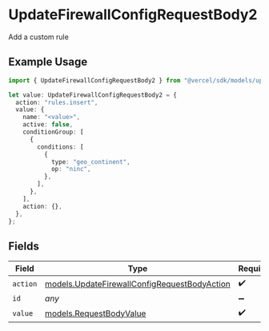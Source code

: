 # UpdateFirewallConfigRequestBody2

Add a custom rule

## Example Usage

```typescript
import { UpdateFirewallConfigRequestBody2 } from "@vercel/sdk/models/updatefirewallconfigop.js";

let value: UpdateFirewallConfigRequestBody2 = {
  action: "rules.insert",
  value: {
    name: "<value>",
    active: false,
    conditionGroup: [
      {
        conditions: [
          {
            type: "geo_continent",
            op: "ninc",
          },
        ],
      },
    ],
    action: {},
  },
};
```

## Fields

| Field                                                                                              | Type                                                                                               | Required                                                                                           | Description                                                                                        |
| -------------------------------------------------------------------------------------------------- | -------------------------------------------------------------------------------------------------- | -------------------------------------------------------------------------------------------------- | -------------------------------------------------------------------------------------------------- |
| `action`                                                                                           | [models.UpdateFirewallConfigRequestBodyAction](../models/updatefirewallconfigrequestbodyaction.md) | :heavy_check_mark:                                                                                 | N/A                                                                                                |
| `id`                                                                                               | *any*                                                                                              | :heavy_minus_sign:                                                                                 | N/A                                                                                                |
| `value`                                                                                            | [models.RequestBodyValue](../models/requestbodyvalue.md)                                           | :heavy_check_mark:                                                                                 | N/A                                                                                                |